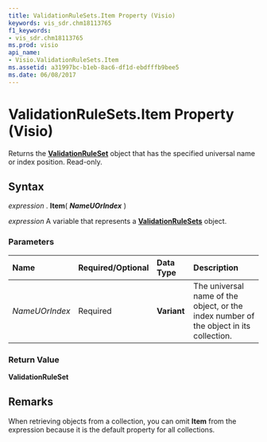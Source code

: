 ```yaml
---
title: ValidationRuleSets.Item Property (Visio)
keywords: vis_sdr.chm18113765
f1_keywords:
- vis_sdr.chm18113765
ms.prod: visio
api_name:
- Visio.ValidationRuleSets.Item
ms.assetid: a31997bc-b1eb-8ac6-df1d-ebdfffb9bee5
ms.date: 06/08/2017
---
```



# ValidationRuleSets.Item Property (Visio)

Returns the **[ValidationRuleSet](validationruleset-object-visio.md)** object that has the specified universal name or index position. Read-only.


## Syntax

 _expression_ . **Item**( **_NameUOrIndex_** )

 _expression_ A variable that represents a **[ValidationRuleSets](validationrulesets-object-visio.md)** object.


### Parameters



|**Name**|**Required/Optional**|**Data Type**|**Description**|
|:-----|:-----|:-----|:-----|
| _NameUOrIndex_|Required| **Variant**|The universal name of the object, or the index number of the object in its collection.|

### Return Value

 **ValidationRuleSet**


## Remarks

When retrieving objects from a collection, you can omit **Item** from the expression because it is the default property for all collections.


